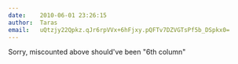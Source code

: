 ```yaml
---
date:    2010-06-01 23:26:15
author:  Taras
email:   uQtzjy22Qpkz.qJr6rpVVx+6hFjxy.pQFTv7DZVGTsPf5b_DSpkx0=
---
```


Sorry, miscounted above should've been  "6th column"
